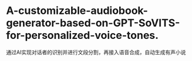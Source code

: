 # A-customizable-audiobook-generator-based-on-GPT-SoVITS-for-personalized-voice-tones.
通过AI实现对话者的识别并进行文段分割，再接入语音合成，自动生成有声小说
